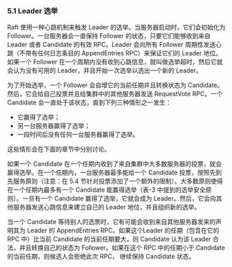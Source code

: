 ### 5.1 Leader 选举

Raft 使用一种心跳机制来触发 Leader 的选举。当服务器启动时，它们会初始化为 Follower。一台服务器会一直保持 Follower 的状态，只要它们能够收到来自 Leader 或者 Candidate 的有效 RPC。Leader 会向所有 Follower 周期性发送心跳（不带有任何日志条目的 AppendEntries RPC）来保证它们的 Leader 地位。如果一个 Follower 在一个周期内没有收到心跳信息，就叫做选举超时，然后它就会认为没有可用的 Leader，并且开始一次选举以选出一个新的 Leader。

为了开始选举，一个 Follower 会自增它的当前任期并且转换状态为 Candidate。然后，它会给自己投票并且给集群中的其他服务器发送 RequestVote RPC。一个 Candidate 会一直处于该状态，直到下列三种情形之一发生：

* 它赢得了选举；
* 另一台服务器赢得了选举；
* 一段时间后没有任何一台服务器赢得了选举。

这些情形会在下面的章节中分别讨论。

如果一个 Candidate 在一个任期内收到了来自集群中大多数服务器的投票，就会赢得选举。在一个任期内，一台服务器最多能给一个 Candidate 投票，按照先到先服务原则（注意：在 5.4 节针对投票添加了一个额外的限制）。大多数原则使得在一个任期内最多有一个 Candidate 能赢得选举（表-3 中提到的选举安全原则）。一旦有一个 Candidate 赢得了选举，它就会成为 Leader。然后，它会向其他服务器发送心跳信息来建立自己的 Leader 地位，并且组织新的选举。

当一个 Candidate 等待别人的选票时，它有可能会收到来自其他服务器发来的声明其为 Leader 的 AppendEntries RPC。如果这个Leader 的任期（包含在它的 RPC 中）比当前 Candidate 的当前任期要大，则 Candidate 认为该 Leader 合法，并且转换自己的状态为 Follower。如果在这个 RPC 中的任期小于 Candidate 的当前任期，则候选人会拒绝此次 RPC， 继续保持 Candidate 状态。

